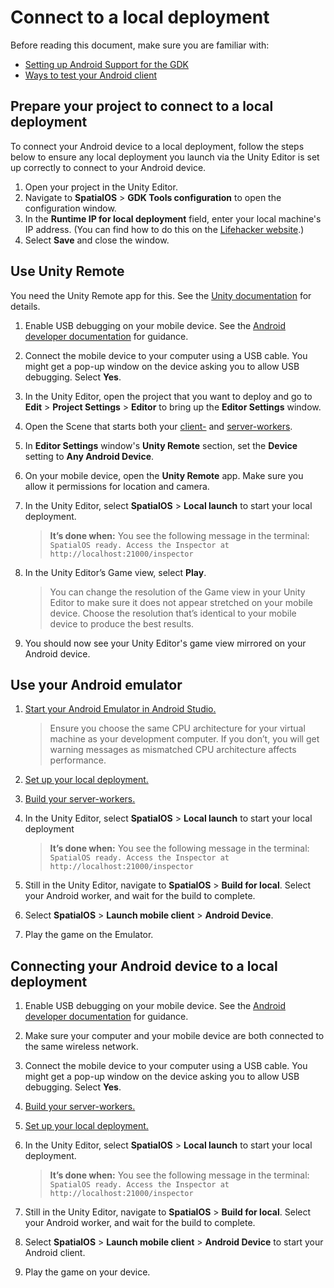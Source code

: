 # Connect to a local deployment

Before reading this document, make sure you are familiar with:

* [Setting up Android Support for the GDK]({{urlRoot}}/content/mobile/android/setup)
* [Ways to test your Android client]({{urlRoot}}/content/mobile/android/ways-to-test)

## Prepare your project to connect to a local deployment

To connect your Android device to a local deployment, follow the steps below to ensure any local deployment you launch via the Unity Editor is set up correctly to connect to your Android device.

1. Open your project in the Unity Editor.
1. Navigate to **SpatialOS** > **GDK Tools configuration** to open the configuration window.
1. In the **Runtime IP for local deployment** field, enter your local machine's IP address. (You can find how to do this on the [Lifehacker website](https://lifehacker.com/5833108/how-to-find-your-local-and-external-ip-address).)
1. Select **Save** and close the window.

## Use Unity Remote

You need the Unity Remote app for this. See the [Unity documentation](https://docs.unity3d.com/Manual/UnityRemote5.html) for details.

1. Enable USB debugging on your mobile device. See the [Android developer documentation](https://developer.android.com/studio/debug/dev-options#enable) for guidance.
1. Connect the mobile device to your computer using a USB cable. You might get a pop-up window on the device asking you to allow USB debugging. Select **Yes**.
1. In the Unity Editor, open the project that you want to deploy and go to **Edit** > **Project Settings** > **Editor** to bring up the **Editor Settings** window.
1. Open the Scene that starts both your [client-]({{urlRoot}}/content/glossary#client-worker) and [server-workers]({{urlRoot}}/content/glossary#server-worker).
1. In **Editor Settings** window's **Unity Remote** section, set the **Device** setting to **Any Android Device**.
1. On your mobile device, open the **Unity Remote** app. Make sure you allow it permissions for location and camera.
1. In the Unity Editor, select **SpatialOS** > **Local launch** to start your local deployment.

    > **It’s done when:** You see the following message in the terminal: `SpatialOS ready. Access the Inspector at http://localhost:21000/inspector`

1. In the Unity Editor’s Game view, select **Play**.

    > You can change the resolution of the Game view in your Unity Editor to make sure it does not appear stretched on your mobile device. Choose the resolution that’s identical to your mobile device to produce the best results.

1. You should now see your Unity Editor's game view mirrored on your Android device.

## Use your Android emulator

1. [Start your Android Emulator in Android Studio.](https://developer.android.com/studio/run/managing-avds)

    > Ensure you choose the same CPU architecture for your virtual machine as your development computer. If you don’t, you will get warning messages as mismatched CPU architecture affects performance.
1. [Set up your local deployment.](#prepare-your-project-to-connect-to-a-local-deployment)
1. [Build your server-workers.]({{urlRoot}}/content/build)
1. In the Unity Editor, select **SpatialOS** > **Local launch** to start your local deployment

    > **It’s done when:** You see the following message in the terminal: `SpatialOS ready. Access the Inspector at http://localhost:21000/inspector`

1. Still in the Unity Editor, navigate to **SpatialOS** > **Build for local**. Select your Android worker, and wait for the build to complete.
1. Select **SpatialOS** > **Launch mobile client** > **Android Device**.
1. Play the game on the Emulator.

## Connecting your Android device to a local deployment

1. Enable USB debugging on your mobile device. See the [Android developer documentation](https://developer.android.com/studio/debug/dev-options#enable) for guidance.
1. Make sure your computer and your mobile device are both connected to the same wireless network.
1. Connect the mobile device to your computer using a USB cable. You might get a pop-up window on the device asking you to allow USB debugging. Select **Yes**.
1. [Build your server-workers.]({{urlRoot}}/content/build)
1. [Set up your local deployment.](#prepare-your-project-to-connect-to-a-local-deployment)
1. In the Unity Editor, select **SpatialOS** > **Local launch** to start your local deployment.

    > **It’s done when:** You see the following message in the terminal: `SpatialOS ready. Access the Inspector at http://localhost:21000/inspector`

1. Still in the Unity Editor, navigate to **SpatialOS** > **Build for local**. Select your Android worker, and wait for the build to complete.
1. Select **SpatialOS** > **Launch mobile client** > **Android Device** to start your Android client.
1. Play the game on your device.
